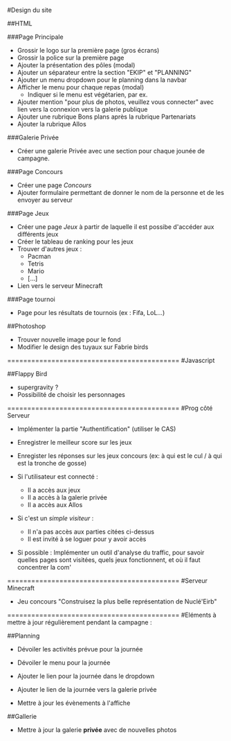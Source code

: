 #Design du site


##HTML

###Page Principale 

* Grossir le logo sur la première page (gros écrans)
* Grossir la police sur la première page
* Ajouter la présentation des pôles (modal)
* Ajouter un séparateur entre la section "EKIP" et "PLANNING"
* Ajouter un menu dropdown pour le planning dans la navbar
* Afficher le menu pour chaque repas (modal)
    * Indiquer si le menu est végétarien, par ex.
* Ajouter mention "pour plus de photos, veuillez vous connecter" avec lien vers la connexion vers la galerie publique
* Ajouter une rubrique Bons plans après la rubrique Partenariats 
* Ajouter la rubrique Allos


###Galerie Privée

* Créer une galerie Privée avec une section pour chaque jounée de campagne.

###Page Concours

* Créer une page *Concours*
* Ajouter formulaire permettant de donner le nom de la personne et de les envoyer au serveur

###Page Jeux
* Créer une page *Jeux* à partir de laquelle il est possibe d'accéder aux différents jeux
* Créer le tableau de ranking pour les jeux
* Trouver d'autres jeux :
    * Pacman
    * Tetris
    * Mario
    * [...]
* Lien vers le serveur Minecraft

###Page tournoi
* Page pour les résultats de tournois (ex : Fifa, LoL...)

##Photoshop

* Trouver nouvelle image pour le fond
* Modifier le design des tuyaux sur Fabrie birds



===========================================
#Javascript

##Flappy Bird
* supergravity ?
* Possibilité de choisir les personnages


===========================================
#Prog côté Serveur

* Implémenter la partie "Authentification" (utiliser le CAS)
* Enregistrer le meilleur score sur les jeux
* Enregister les réponses sur les jeux concours (ex: à qui est le cul / à qui est la tronche de gosse)

* Si l'utilisateur est connecté :
    * Il a accès aux jeux
    * Il a accès à la galerie privée
    * Il a accès aux Allos

* Si c'est un *simple visiteur* :
    * Il n'a pas accès aux parties citées ci-dessus
    * Il est invité à se loguer pour y avoir accès

* Si possible : Implémenter un outil d'analyse du traffic, pour savoir quelles pages sont visitées, quels jeux fonctionnent, et où il faut concentrer la com'

===========================================
#Serveur Minecraft

* Jeu concours "Construisez la plus belle représentation de Nuclé'Eirb"

===========================================
#Eléments à mettre à jour régulièrement pendant la campagne :

##Planning
* Dévoiler les activités prévue pour la journée
* Dévoiler le menu pour la journée
* Ajouter le lien pour la journée dans le dropdown
* Ajouter le lien de la journée vers la galerie privée

* Mettre à jour les évènements à l'affiche

##Gallerie

* Mettre à jour la galerie **privée** avec de nouvelles photos



